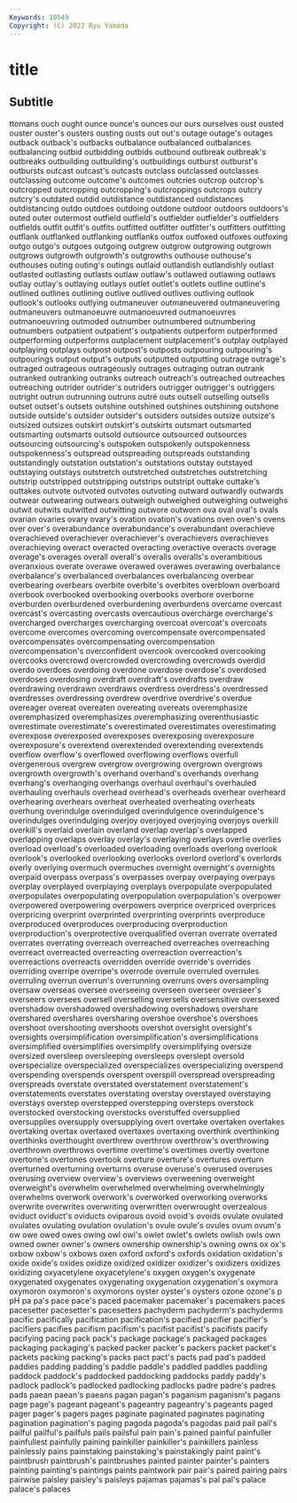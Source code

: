 ```yaml
---
Keywords: 10549
Copyright: (C) 2022 Ryu Yamada
---
```



# title

## Subtitle
ttomans ouch ought
ounce ounce's ounces our ours ourselves oust ousted ouster ouster's
ousters ousting ousts out out's outage outage's outages outback outback's
outbacks outbalance outbalanced outbalances outbalancing outbid outbidding outbids outbound outbreak
outbreak's outbreaks outbuilding outbuilding's outbuildings outburst outburst's outbursts outcast outcast's
outcasts outclass outclassed outclasses outclassing outcome outcome's outcomes outcries outcrop
outcrop's outcropped outcropping outcropping's outcroppings outcrops outcry outcry's outdated outdid
outdistance outdistanced outdistances outdistancing outdo outdoes outdoing outdone outdoor outdoors
outdoors's outed outer outermost outfield outfield's outfielder outfielder's outfielders outfields
outfit outfit's outfits outfitted outfitter outfitter's outfitters outfitting outflank outflanked
outflanking outflanks outfox outfoxed outfoxes outfoxing outgo outgo's outgoes outgoing
outgrew outgrow outgrowing outgrown outgrows outgrowth outgrowth's outgrowths outhouse outhouse's
outhouses outing outing's outings outlaid outlandish outlandishly outlast outlasted outlasting
outlasts outlaw outlaw's outlawed outlawing outlaws outlay outlay's outlaying outlays
outlet outlet's outlets outline outline's outlined outlines outlining outlive outlived
outlives outliving outlook outlook's outlooks outlying outmaneuver outmaneuvered outmaneuvering outmaneuvers
outmanoeuvre outmanoeuvred outmanoeuvres outmanoeuvring outmoded outnumber outnumbered outnumbering outnumbers outpatient
outpatient's outpatients outperform outperformed outperforming outperforms outplacement outplacement's outplay outplayed
outplaying outplays outpost outpost's outposts outpouring outpouring's outpourings output output's
outputs outputted outputting outrage outrage's outraged outrageous outrageously outrages outraging
outran outrank outranked outranking outranks outreach outreach's outreached outreaches outreaching
outrider outrider's outriders outrigger outrigger's outriggers outright outrun outrunning outruns
outré outs outsell outselling outsells outset outset's outsets outshine outshined
outshines outshining outshone outside outside's outsider outsider's outsiders outsides outsize
outsize's outsized outsizes outskirt outskirt's outskirts outsmart outsmarted outsmarting outsmarts
outsold outsource outsourced outsources outsourcing outsourcing's outspoken outspokenly outspokenness outspokenness's
outspread outspreading outspreads outstanding outstandingly outstation outstation's outstations outstay outstayed
outstaying outstays outstretch outstretched outstretches outstretching outstrip outstripped outstripping outstrips
outstript outtake outtake's outtakes outvote outvoted outvotes outvoting outward outwardly
outwards outwear outwearing outwears outweigh outweighed outweighing outweighs outwit outwits
outwitted outwitting outwore outworn ova oval oval's ovals ovarian ovaries
ovary ovary's ovation ovation's ovations oven oven's ovens over over's
overabundance overabundance's overabundant overachieve overachieved overachiever overachiever's overachievers overachieves overachieving
overact overacted overacting overactive overacts overage overage's overages overall overall's
overalls overalls's overambitious overanxious overate overawe overawed overawes overawing overbalance
overbalance's overbalanced overbalances overbalancing overbear overbearing overbears overbite overbite's overbites
overblown overboard overbook overbooked overbooking overbooks overbore overborne overburden overburdened
overburdening overburdens overcame overcast overcast's overcasting overcasts overcautious overcharge overcharge's
overcharged overcharges overcharging overcoat overcoat's overcoats overcome overcomes overcoming overcompensate
overcompensated overcompensates overcompensating overcompensation overcompensation's overconfident overcook overcooked overcooking overcooks
overcrowd overcrowded overcrowding overcrowds overdid overdo overdoes overdoing overdone overdose
overdose's overdosed overdoses overdosing overdraft overdraft's overdrafts overdraw overdrawing overdrawn
overdraws overdress overdress's overdressed overdresses overdressing overdrew overdrive overdrive's overdue
overeager overeat overeaten overeating overeats overemphasize overemphasized overemphasizes overemphasizing overenthusiastic
overestimate overestimate's overestimated overestimates overestimating overexpose overexposed overexposes overexposing overexposure
overexposure's overextend overextended overextending overextends overflow overflow's overflowed overflowing overflows
overfull overgenerous overgrew overgrow overgrowing overgrown overgrows overgrowth overgrowth's overhand
overhand's overhands overhang overhang's overhanging overhangs overhaul overhaul's overhauled overhauling
overhauls overhead overhead's overheads overhear overheard overhearing overhears overheat overheated
overheating overheats overhung overindulge overindulged overindulgence overindulgence's overindulges overindulging overjoy
overjoyed overjoying overjoys overkill overkill's overlaid overlain overland overlap overlap's
overlapped overlapping overlaps overlay overlay's overlaying overlays overlie overlies overload
overload's overloaded overloading overloads overlong overlook overlook's overlooked overlooking overlooks
overlord overlord's overlords overly overlying overmuch overmuches overnight overnight's overnights
overpaid overpass overpass's overpasses overpay overpaying overpays overplay overplayed overplaying
overplays overpopulate overpopulated overpopulates overpopulating overpopulation overpopulation's overpower overpowered overpowering
overpowers overprice overpriced overprices overpricing overprint overprinted overprinting overprints overproduce
overproduced overproduces overproducing overproduction overproduction's overprotective overqualified overran overrate overrated
overrates overrating overreach overreached overreaches overreaching overreact overreacted overreacting overreaction
overreaction's overreactions overreacts overridden override override's overrides overriding overripe overripe's
overrode overrule overruled overrules overruling overrun overrun's overrunning overruns overs
oversampling oversaw overseas oversee overseeing overseen overseer overseer's overseers oversees
oversell overselling oversells oversensitive oversexed overshadow overshadowed overshadowing overshadows overshare
overshared overshares oversharing overshoe overshoe's overshoes overshoot overshooting overshoots overshot
oversight oversight's oversights oversimplification oversimplification's oversimplifications oversimplified oversimplifies oversimplify oversimplifying
oversize oversized oversleep oversleeping oversleeps overslept oversold overspecialize overspecialized overspecializes
overspecializing overspend overspending overspends overspent overspill overspread overspreading overspreads overstate
overstated overstatement overstatement's overstatements overstates overstating overstay overstayed overstaying overstays
overstep overstepped overstepping oversteps overstock overstocked overstocking overstocks overstuffed oversupplied
oversupplies oversupply oversupplying overt overtake overtaken overtakes overtaking overtax overtaxed
overtaxes overtaxing overthink overthinking overthinks overthought overthrew overthrow overthrow's overthrowing
overthrown overthrows overtime overtime's overtimes overtly overtone overtone's overtones overtook
overture overture's overtures overturn overturned overturning overturns overuse overuse's overused
overuses overusing overview overview's overviews overweening overweight overweight's overwhelm overwhelmed
overwhelming overwhelmingly overwhelms overwork overwork's overworked overworking overworks overwrite overwrites
overwriting overwritten overwrought overzealous oviduct oviduct's oviducts oviparous ovoid ovoid's
ovoids ovulate ovulated ovulates ovulating ovulation ovulation's ovule ovule's ovules
ovum ovum's ow owe owed owes owing owl owl's owlet
owlet's owlets owlish owls own owned owner owner's owners ownership
ownership's owning owns ox ox's oxbow oxbow's oxbows oxen oxford
oxford's oxfords oxidation oxidation's oxide oxide's oxides oxidize oxidized oxidizer
oxidizer's oxidizers oxidizes oxidizing oxyacetylene oxyacetylene's oxygen oxygen's oxygenate oxygenated
oxygenates oxygenating oxygenation oxygenation's oxymora oxymoron oxymoron's oxymorons oyster oyster's
oysters ozone ozone's p pH pa pa's pace pace's paced
pacemaker pacemaker's pacemakers paces pacesetter pacesetter's pacesetters pachyderm pachyderm's pachyderms
pacific pacifically pacification pacification's pacified pacifier pacifier's pacifiers pacifies pacifism
pacifism's pacifist pacifist's pacifists pacify pacifying pacing pack pack's package
package's packaged packages packaging packaging's packed packer packer's packers packet
packet's packets packing packing's packs pact pact's pacts pad pad's
padded paddies padding padding's paddle paddle's paddled paddles paddling paddock
paddock's paddocked paddocking paddocks paddy paddy's padlock padlock's padlocked padlocking
padlocks padre padre's padres pads paean paean's paeans pagan pagan's
paganism paganism's pagans page page's pageant pageant's pageantry pageantry's pageants
paged pager pager's pagers pages paginate paginated paginates paginating pagination
pagination's paging pagoda pagoda's pagodas paid pail pail's pailful pailful's
pailfuls pails pailsful pain pain's pained painful painfuller painfullest painfully
paining painkiller painkiller's painkillers painless painlessly pains painstaking painstaking's painstakingly
paint paint's paintbrush paintbrush's paintbrushes painted painter painter's painters painting
painting's paintings paints paintwork pair pair's paired pairing pairs pairwise
paisley paisley's paisleys pajamas pajamas's pal pal's palace palace's palaces
